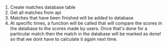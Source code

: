 1. Create matches database table
2. Get all matches from api
3. Matches that have been finished will be added to database
4. At specific times, a function will be called that will compare the scores in the database to the scores made by users. Once that's done for a particular match then the match in the database will be marked as done! so that we dont have to calculate it again next time.
